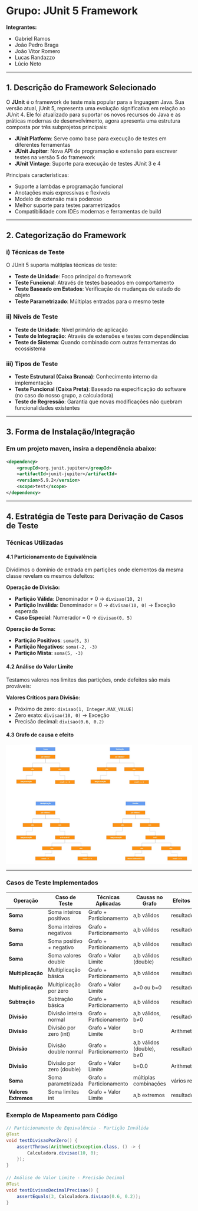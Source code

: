 # Grupo: JUnit 5 Framework

**Integrantes:**
- Gabriel Ramos
- João Pedro Braga
- João Vitor Romero  
- Lucas Randazzo
- Lúcio Neto

---

## 1. Descrição do Framework Selecionado

O **JUnit** é o framework de teste mais popular para a linguagem Java. Sua versão atual, jUnit 5, representa uma evolução significativa em relação ao JUnit 4. Ele foi atualizado para suportar os novos recursos do Java e as práticas modernas de desenvolvimento, agora apresenta uma estrutura composta por três subprojetos principais:

- **JUnit Platform**: Serve como base para execução de testes em diferentes ferramentas
- **JUnit Jupiter**: Nova API de programação e extensão para escrever testes na versão 5 do framework
- **JUnit Vintage**: Suporte para execução de testes JUnit 3 e 4

Principais características:
- Suporte a lambdas e programação funcional
- Anotações mais expressivas e flexíveis
- Modelo de extensão mais poderoso
- Melhor suporte para testes parametrizados
- Compatibilidade com IDEs modernas e ferramentas de build

---

## 2. Categorização do Framework

### i) Técnicas de Teste
O JUnit 5 suporta múltiplas técnicas de teste:
- **Teste de Unidade**: Foco principal do framework
- **Teste Funcional**: Através de testes baseados em comportamento
- **Teste Baseado em Estados**: Verificação de mudanças de estado do objeto
- **Teste Parametrizado**: Múltiplas entradas para o mesmo teste

### ii) Níveis de Teste
- **Teste de Unidade**: Nível primário de aplicação
- **Teste de Integração**: Através de extensões e testes com dependências
- **Teste de Sistema**: Quando combinado com outras ferramentas do ecossistema

### iii) Tipos de Teste
- **Teste Estrutural (Caixa Branca)**: Conhecimento interno da implementação
- **Teste Funcional (Caixa Preta)**: Baseado na especificação do software (no caso do nosso grupo, a calculadora)
- **Teste de Regressão**: Garantia que novas modificações não quebram funcionalidades existentes

---

## 3. Forma de Instalação/Integração

### Em um projeto maven, insira a dependência abaixo:
```xml
<dependency>
    <groupId>org.junit.jupiter</groupId>
    <artifactId>junit-jupiter</artifactId>
    <version>5.9.2</version>
    <scope>test</scope>
</dependency>
```

---

## 4. Estratégia de Teste para Derivação de Casos de Teste

### Técnicas Utilizadas

#### **4.1 Particionamento de Equivalência**
Dividimos o domínio de entrada em partições onde elementos da mesma classe revelam os mesmos defeitos:

**Operação de Divisão:**
- **Partição Válida**: Denominador ≠ 0 → `divisao(10, 2)`
- **Partição Inválida**: Denominador = 0 → `divisao(10, 0)` → Exceção esperada
- **Caso Especial**: Numerador = 0 → `divisao(0, 5)`

**Operação de Soma:**
- **Partição Positivos**: `soma(5, 3)`
- **Partição Negativos**: `soma(-2, -3)`
- **Partição Mista**: `soma(5, -3)`

#### **4.2 Análise do Valor Limite**
Testamos valores nos limites das partições, onde defeitos são mais prováveis:

**Valores Críticos para Divisão:**
- Próximo de zero: `divisao(1, Integer.MAX_VALUE)`
- Zero exato: `divisao(10, 0)` → Exceção
- Precisão decimal: `divisao(0.6, 0.2)`

#### **4.3 Grafo de causa e efeito**

<img width="600px" src="docs/grafo-causa-e-efeito.jpg">

---

### Casos de Teste Implementados

| Operação | Caso de Teste | Técnicas Aplicadas | Causas no Grafo | Efeitos Esperados | Valores de Entrada | Código de Teste |
|----------|---------------|-------------------|-----------------|------------------|-------------------|----------------|
| **Soma** | Soma inteiros positivos | Grafo + Particionamento | a,b válidos | resultado = a + b | (10, 5) | `soma(10, 5)` → 15 |
| **Soma** | Soma inteiros negativos | Grafo + Particionamento | a,b válidos | resultado = a + b | (-2, -3) | `soma(-2, -3)` → -5 |
| **Soma** | Soma positivo + negativo | Grafo + Particionamento | a,b válidos | resultado = a + b | (5, -3) | `soma(5, -3)` → 2 |
| **Soma** | Soma valores double | Grafo + Valor Limite | a,b válidos (double) | resultado = a + b | (2.5, 2.0) | `soma(2.5, 2.0)` → 4.5 |
| **Multiplicação** | Multiplicação básica | Grafo + Particionamento | a,b válidos | resultado = a × b | (4, 5) | `mult(4, 5)` → 20 |
| **Multiplicação** | Multiplicação por zero | Grafo + Valor Limite | a=0 ou b=0 | resultado = 0 | (10, 0) | `mult(10, 0)` → 0 |
| **Subtração** | Subtração básica | Grafo + Particionamento | a,b válidos | resultado = a - b | (10, 7) | `sub(10, 7)` → 3 |
| **Divisão** | Divisão inteira normal | Grafo + Particionamento | a,b válidos, b≠0 | resultado = a ÷ b | (10, 5) | `div(10, 5)` → 2 |
| **Divisão** | Divisão por zero (int) | Grafo + Valor Limite | b=0 | ArithmeticException | (10, 0) | `div(10, 0)` → Exception |
| **Divisão** | Divisão double normal | Grafo + Particionamento | a,b válidos (double), b≠0 | resultado = a ÷ b | (5.0, 2.0) | `div(5.0, 2.0)` → 2.5 |
| **Divisão** | Divisão por zero (double) | Grafo + Valor Limite | b=0.0 | ArithmeticException | (5.0, 0.0) | `div(5.0, 0.0)` → Exception |
| **Soma** | Soma parametrizada | Grafo + Particionamento | múltiplas combinações | vários resultados | (1,1), (0,0), (-1,-1) | `@ParameterizedTest` |
| **Valores Extremos** | Soma limites int | Grafo + Valor Limite | a,b extremos | resultado cálculo | (MAX_VALUE, MIN_VALUE) | `soma(MAX, MIN)` → -1 |

### Exemplo de Mapeamento para Código

```java
// Particionamento de Equivalência - Partição Inválida
@Test
void testDivisaoPorZero() {
    assertThrows(ArithmeticException.class, () -> {
        Calculadora.divisao(10, 0);
    });
}

// Análise do Valor Limite - Precisão Decimal  
@Test
void testDivisaoDecimalPrecisao() {
    assertEquals(3, Calculadora.divisao(0.6, 0.2));
}
```
